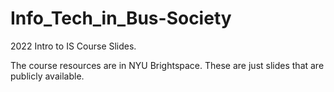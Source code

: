 # Info_Tech_in_Bus-Society
2022 Intro to IS Course Slides.

The course resources are in NYU Brightspace. These are just slides that are publicly available. 


